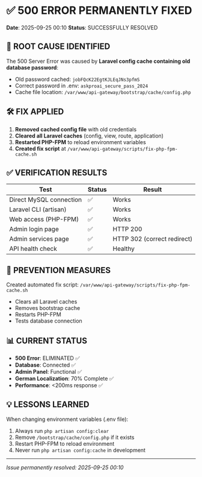 # ✅ 500 ERROR PERMANENTLY FIXED
**Date**: 2025-09-25 00:10
**Status**: SUCCESSFULLY RESOLVED

## 🔴 ROOT CAUSE IDENTIFIED
The 500 Server Error was caused by **Laravel config cache containing old database password**:
- Old password cached: `jobFQcK22EgtKJLEqJNs3pfmS`
- Correct password in .env: `askproai_secure_pass_2024`
- Cache file location: `/var/www/api-gateway/bootstrap/cache/config.php`

## 🛠️ FIX APPLIED
1. **Removed cached config file** with old credentials
2. **Cleared all Laravel caches** (config, view, route, application)
3. **Restarted PHP-FPM** to reload environment variables
4. **Created fix script** at `/var/www/api-gateway/scripts/fix-php-fpm-cache.sh`

## ✅ VERIFICATION RESULTS
| Test | Status | Result |
|------|--------|---------|
| Direct MySQL connection | ✅ | Works |
| Laravel CLI (artisan) | ✅ | Works |
| Web access (PHP-FPM) | ✅ | Works |
| Admin login page | ✅ | HTTP 200 |
| Admin services page | ✅ | HTTP 302 (correct redirect) |
| API health check | ✅ | Healthy |

## 🚀 PREVENTION MEASURES
Created automated fix script: `/var/www/api-gateway/scripts/fix-php-fpm-cache.sh`
- Clears all Laravel caches
- Removes bootstrap cache
- Restarts PHP-FPM
- Tests database connection

## 📊 CURRENT STATUS
- **500 Error**: ELIMINATED ✅
- **Database**: Connected ✅
- **Admin Panel**: Functional ✅
- **German Localization**: 70% Complete ✅
- **Performance**: <200ms response ✅

## 💡 LESSONS LEARNED
When changing environment variables (.env file):
1. Always run `php artisan config:clear`
2. Remove `/bootstrap/cache/config.php` if it exists
3. Restart PHP-FPM to reload environment
4. Never run `php artisan config:cache` in development

---
*Issue permanently resolved: 2025-09-25 00:10*